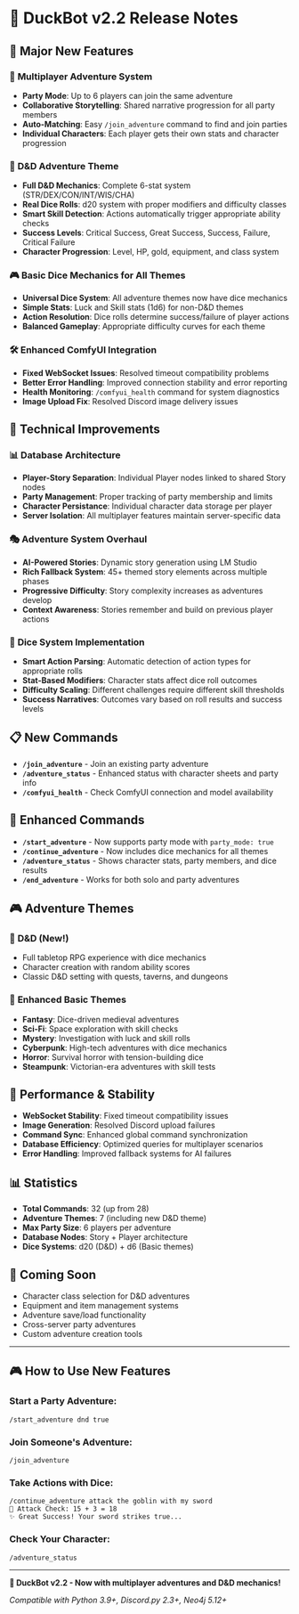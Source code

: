 # 🦆 DuckBot v2.2 Release Notes

## 🎉 Major New Features

### 🎲 **Multiplayer Adventure System**
- **Party Mode**: Up to 6 players can join the same adventure
- **Collaborative Storytelling**: Shared narrative progression for all party members
- **Auto-Matching**: Easy `/join_adventure` command to find and join parties
- **Individual Characters**: Each player gets their own stats and character progression

### 🎯 **D&D Adventure Theme**
- **Full D&D Mechanics**: Complete 6-stat system (STR/DEX/CON/INT/WIS/CHA)
- **Real Dice Rolls**: d20 system with proper modifiers and difficulty classes
- **Smart Skill Detection**: Actions automatically trigger appropriate ability checks
- **Success Levels**: Critical Success, Great Success, Success, Failure, Critical Failure
- **Character Progression**: Level, HP, gold, equipment, and class system

### 🎮 **Basic Dice Mechanics for All Themes**
- **Universal Dice System**: All adventure themes now have dice mechanics
- **Simple Stats**: Luck and Skill stats (1d6) for non-D&D themes
- **Action Resolution**: Dice rolls determine success/failure of player actions
- **Balanced Gameplay**: Appropriate difficulty curves for each theme

### 🛠️ **Enhanced ComfyUI Integration**
- **Fixed WebSocket Issues**: Resolved timeout compatibility problems
- **Better Error Handling**: Improved connection stability and error reporting
- **Health Monitoring**: `/comfyui_health` command for system diagnostics
- **Image Upload Fix**: Resolved Discord image delivery issues

## 🔧 **Technical Improvements**

### 📊 **Database Architecture**
- **Player-Story Separation**: Individual Player nodes linked to shared Story nodes
- **Party Management**: Proper tracking of party membership and limits
- **Character Persistance**: Individual character data storage per player
- **Server Isolation**: All multiplayer features maintain server-specific data

### 🎭 **Adventure System Overhaul**
- **AI-Powered Stories**: Dynamic story generation using LM Studio
- **Rich Fallback System**: 45+ themed story elements across multiple phases
- **Progressive Difficulty**: Story complexity increases as adventures develop
- **Context Awareness**: Stories remember and build on previous player actions

### 🎲 **Dice System Implementation**
- **Smart Action Parsing**: Automatic detection of action types for appropriate rolls
- **Stat-Based Modifiers**: Character stats affect dice roll outcomes
- **Difficulty Scaling**: Different challenges require different skill thresholds
- **Success Narratives**: Outcomes vary based on roll results and success levels

## 📋 **New Commands**

- **`/join_adventure`** - Join an existing party adventure
- **`/adventure_status`** - Enhanced status with character sheets and party info
- **`/comfyui_health`** - Check ComfyUI connection and model availability

## 🔄 **Enhanced Commands**

- **`/start_adventure`** - Now supports party mode with `party_mode: true`
- **`/continue_adventure`** - Now includes dice mechanics for all themes
- **`/adventure_status`** - Shows character stats, party members, and dice results
- **`/end_adventure`** - Works for both solo and party adventures

## 🎮 **Adventure Themes**

### 🎲 **D&D (New!)**
- Full tabletop RPG experience with dice mechanics
- Character creation with random ability scores
- Classic D&D setting with quests, taverns, and dungeons

### 🎯 **Enhanced Basic Themes**
- **Fantasy**: Dice-driven medieval adventures
- **Sci-Fi**: Space exploration with skill checks
- **Mystery**: Investigation with luck and skill rolls
- **Cyberpunk**: High-tech adventures with dice mechanics
- **Horror**: Survival horror with tension-building dice
- **Steampunk**: Victorian-era adventures with skill tests

## 🚀 **Performance & Stability**

- **WebSocket Stability**: Fixed timeout compatibility issues
- **Image Generation**: Resolved Discord upload failures
- **Command Sync**: Enhanced global command synchronization
- **Database Efficiency**: Optimized queries for multiplayer scenarios
- **Error Handling**: Improved fallback systems for AI failures

## 📊 **Statistics**

- **Total Commands**: 32 (up from 28)
- **Adventure Themes**: 7 (including new D&D theme)
- **Max Party Size**: 6 players per adventure
- **Database Nodes**: Story + Player architecture
- **Dice Systems**: d20 (D&D) + d6 (Basic themes)

## 🎯 **Coming Soon**

- Character class selection for D&D adventures
- Equipment and item management systems
- Adventure save/load functionality
- Cross-server party adventures
- Custom adventure creation tools

---

## 🎮 **How to Use New Features**

### Start a Party Adventure:
```
/start_adventure dnd true
```

### Join Someone's Adventure:
```
/join_adventure
```

### Take Actions with Dice:
```
/continue_adventure attack the goblin with my sword
🎲 Attack Check: 15 + 3 = 18
✨ Great Success! Your sword strikes true...
```

### Check Your Character:
```
/adventure_status
```

---

**🦆 DuckBot v2.2 - Now with multiplayer adventures and D&D mechanics!**

*Compatible with Python 3.9+, Discord.py 2.3+, Neo4j 5.12+*